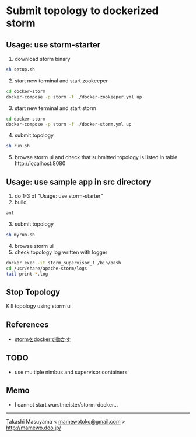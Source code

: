 Submit topology to dockerized storm
===================================

Usage: use storm-starter
------------------------
1. download storm binary
```bash
sh setup.sh
```
2. start new terminal and start zookeeper
```bash
cd docker-storm
docker-compose -p storm -f ./docker-zookeeper.yml up
```
3. start new terminal and start storm
```bash
cd docker-storm
docker-compose -p storm -f ./docker-storm.yml up
```
4. submit topology 
```bash
sh run.sh
```
5. browse storm ui and check that submitted topology is listed in table
http://localhost:8080

Usage: use sample app in src directory
--------------------------------------
1. do 1-3 of "Usage: use storm-starter"
2. build
```bash
ant
```
3. submit topology
```bash
sh myrun.sh
```
4. browse storm ui
5. check topology log written with logger
```bash
docker exec -it storm_supervisor_1 /bin/bash
cd /usr/share/apache-storm/logs
tail print-*.log
```

Stop Topology
-------------
Kill topology using storm ui

References
----------
- [stormをdockerで動かす](http://qiita.com/lambda-knight/items/553304ec0add145c2cce)

TODO
----
* use multiple nimbus and supervisor containers

Memo
----
* I cannot start wurstmeister/storm-docker...

----
Takashi Masuyama < mamewotoko@gmail.com >  
http://mamewo.ddo.jp/


